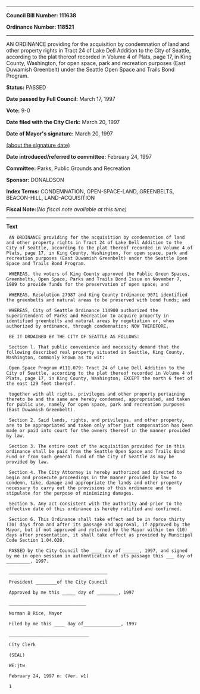 

********

**Council Bill Number: 111638**
   
**Ordinance Number: 118521**
********

 AN ORDINANCE providing for the acquisition by condemnation of land and other property rights in Tract 24 of Lake Dell Addition to the City of Seattle, according to the plat thereof recorded in Volume 4 of Plats, page 17, in King County, Washington, for open space, park and recreation purposes (East Duwamish Greenbelt) under the Seattle Open Space and Trails Bond Program.

**Status:** PASSED
   
**Date passed by Full Council:** March 17, 1997
   
**Vote:** 9-0
   
**Date filed with the City Clerk:** March 20, 1997
   
**Date of Mayor's signature:** March 20, 1997
   
[(about the signature date)](/~public/approvaldate.htm)
   
   
   
**Date introduced/referred to committee:** February 24, 1997
   
**Committee:** Parks, Public Grounds and Recreation
   
**Sponsor:** DONALDSON
   
   
**Index Terms:** CONDEMNATION, OPEN-SPACE-LAND, GREENBELTS, BEACON-HILL, LAND-ACQUISITION

**Fiscal Note:**_(No fiscal note available at this time)_

********

**Text**
   
```
 AN ORDINANCE providing for the acquisition by condemnation of land and other property rights in Tract 24 of Lake Dell Addition to the City of Seattle, according to the plat thereof recorded in Volume 4 of Plats, page 17, in King County, Washington, for open space, park and recreation purposes (East Duwamish Greenbelt) under the Seattle Open Space and Trails Bond Program.

 WHEREAS, the voters of King County approved the Public Green Spaces, Greenbelts, Open Space, Parks and Trails Bond Issue on November 7, 1989 to provide funds for the preservation of open space; and

 WHEREAS, Resolution 27987 and King County Ordinance 9071 identified the greenbelts and natural areas to be preserved with bond funds; and

 WHEREAS, City of Seattle Ordinance 114900 authorized the Superintendent of Parks and Recreation to acquire property in identified greenbelts and natural areas by negotiation or, when authorized by ordinance, through condemnation; NOW THEREFORE,

 BE IT ORDAINED BY THE CITY OF SEATTLE AS FOLLOWS:

 Section l. That public convenience and necessity demand that the following described real property situated in Seattle, King County, Washington, commonly known as to wit:

 Open Space Program #111.079: Tract 24 of Lake Dell Addition to the City of Seattle, according to the plat thereof recorded in Volume 4 of Plats, page 17, in King County, Washington; EXCEPT the north 6 feet of the east 129 feet thereof.

 together with all rights, privileges and other property pertaining thereto be and the same are hereby condemned, appropriated, and taken for public use, namely for open space, park and recreation purposes (East Duwamish Greenbelt).

 Section 2. Said lands, rights, and privileges, and other property, are to be appropriated and taken only after just compensation has been made or paid into court for the owners thereof in the manner provided by law.

 Section 3. The entire cost of the acquisition provided for in this ordinance shall be paid from the Seattle Open Space and Trails Bond Fund or from such general fund of the City of Seattle as may be provided by law.

 Section 4. The City Attorney is hereby authorized and directed to begin and prosecute proceedings in the manner provided by law to condemn, take, damage and appropriate the lands and other property necessary to carry out the provisions of this ordinance and to stipulate for the purpose of minimizing damages.

 Section 5. Any act consistent with the authority and prior to the effective date of this ordinance is hereby ratified and confirmed.

 Section 6. This Ordinance shall take effect and be in force thirty (30) days from and after its passage and approval, if approved by the Mayor, but if not approved and returned by the Mayor within ten (10) days after presentation, it shall take effect as provided by Municipal Code Section 1.04.020.

 PASSED by the City Council the ____ day of ______, 1997, and signed by me in open session in authentication of its passage this ___ day of _________, 1997.

 _____________________________________

 President ________of the City Council

 Approved by me this _____ day of ________, 1997

 _____________________________

 Norman B Rice, Mayor

 Filed by me this ____ day of______________, 1997

 ______________________________

 City Clerk

 (SEAL)

 WE:jtw

 February 24, 1997 n: (Ver. w1)

 1

```
